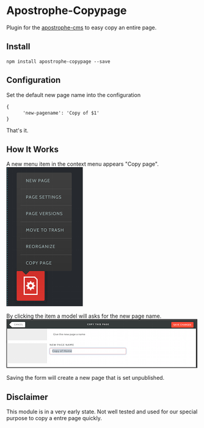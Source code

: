 # Apostrophe-Copypage #

Plugin for the [apostrophe-cms](http://apostrophenow.org) to easy copy an entire page.

## Install ##

```
npm install apostrophe-copypage --save
```

## Configuration ##

Set the default new page name into the configuration

```
{
	  'new-pagename': 'Copy of $1'
}
```

That's it.

## How It Works ##

A new menu item in the context menu appears "Copy page". 
![Context Menu](./media/contextMenu.png)

By clicking the item a model will asks for the new page name.
![Context Menu](./media/modal.png)

Saving the form will create a new page that is set unpublished. 

## Disclaimer ##

This module is in a very early state. Not well tested and used for our special purpose to  copy a entre page quickly. 
